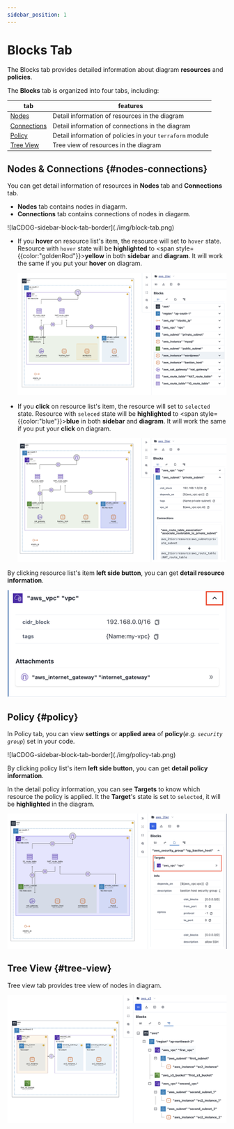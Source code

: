```yaml
---
sidebar_position: 1
---
```


# Blocks Tab

The Blocks tab provides detailed information about diagram **resources** and **policies**.

The **Blocks** tab is organized into four tabs, including:

| tab                               | features                                                  |
| --------------------------------- | --------------------------------------------------------- |
| [Nodes](#nodes-connections)       | Detail information of resources in the diagram            |
| [Connections](#nodes-connections) | Detail information of connections in the diagram          |
| [Policy](#policy)                 | Detail information of policies in your `terraform` module |
| [Tree View](#tree-view)           | Tree view of resources in the diagram                     |

## Nodes & Connections {#nodes-connections}

You can get detail information of resources in **Nodes** tab and **Connections** tab.

- **Nodes** tab contains nodes in diagarm.
- **Connections** tab contains connections of nodes in diagarm.

<div style={{maxWidth:400}}>
  ![IaCDOG-sidebar-block-tab-border](./img/block-tab.png)
</div>

- If you **hover** on resource list's item, the resource will set to `hover` state. Resource with `hover` state will be **highlighted** to <span style={{color:"goldenRod"}}>**yellow**</span> in both **sidebar** and **diagram**. It will work the same if you put your **hover** on diagram.

  ![IaCDOG-sidebar-block-tab-hover-border](./img/block-tab-hover.png)

- If you **click** on resource list's item, the resource will set to `selected` state. Resource with `seleced` state will be **highlighted** to <span style={{color:"blue"}}>**blue**</span> in both **sidebar** and **diagram**. It will work the same if you put your **click** on diagram.

  ![IaCDOG-sidebar-block-tab-selected-border](./img/block-tab-selected.png)

By clicking resource list's item **left side button**, you can get **detail resource information**.

![IaCDOG-sidebar-block-tab-selected-border](./img/block-tab-open.png)

## Policy {#policy}

In Policy tab, you can view **settings** or **applied area** of **policy**(_e.g. `security group`_) set in your code.

<div style={{maxWidth:400}}>
  ![IaCDOG-sidebar-block-tab-border](./img/policy-tab.png)
</div>

By clicking policy list's item **left side button**, you can get **detail policy information**.

In the detail policy information, you can see **Targets** to know which resource the policy is applied. It the **Target**'s state is set to `selected`, it will be **highlighted** in the diagram.

![IaCDOG-sidebar-resource-tab-target-border](./img/policy-tab-target.png)

## Tree View {#tree-view}

Tree view tab provides tree view of nodes in diagram.

![IaCDOG-sidebar-tree-view-tab-border](./img/tree-view-tab.png)

